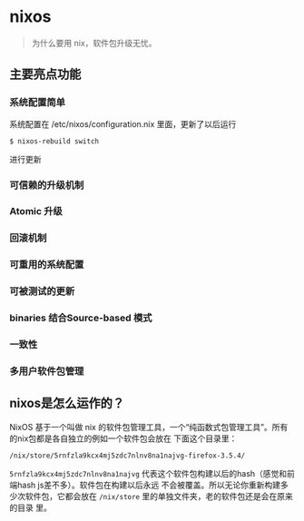 nixos
=====

> 为什么要用 nix，软件包升级无忧。

主要亮点功能
------------

### 系统配置简单

系统配置在 /etc/nixos/configuration.nix 里面，更新了以后运行

```
$ nixos-rebuild switch
```

进行更新

### 可信赖的升级机制


### Atomic 升级


### 回滚机制


### 可重用的系统配置


### 可被测试的更新


### binaries 结合Source-based 模式

### 一致性

### 多用户软件包管理


nixos是怎么运作的？
--------------------

NixOS 基于一个叫做 nix 的软件包管理工具，一个“纯函数式包管理工具”。所有的nix包都是各自独立的例如一个软件包会放在
下面这个目录里：

```
/nix/store/5rnfzla9kcx4mj5zdc7nlnv8na1najvg-firefox-3.5.4/
```

`5rnfzla9kcx4mj5zdc7nlnv8na1najvg` 代表这个软件包构建以后的hash（感觉和前端hash js差不多）。软件包在构建以后永远
不会被覆盖。所以无论你重新构建多少次软件包，它都会放在 `/nix/store` 里的单独文件夹，老的软件包还是会在原来的目录
里。

